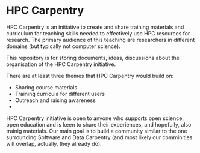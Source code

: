 # HPC Carpentry

HPC Carpentry is an initiative to create and share training materials and curriculum for teaching skills needed to effectively use HPC resources for research. The primary audience of this teaching are researchers in different domains (but typically not computer science).


This repository is for storing documents, ideas, discussions about the organisation of the HPC Carpentry initiative.

There are at least three themes that HPC Carpentry would build on:
- Sharing course materials
- Training curricula for different users
- Outreach and raising awareness
- 
HPC Carpentry initiative is open to anyone who supports open science, open education and is keen to share their experiences, and hopefully, also trainig materials. Our main goal is to build a community similar to the one surrounding Software and Data Carpentry (and most likely our comminities will overlap, actually, they already do). 


